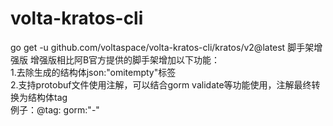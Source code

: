 # volta-kratos-cli
go get -u github.com/voltaspace/volta-kratos-cli/kratos/v2@latest 脚手架增强版
增强版相比阿B官方提供的脚手架增加以下功能：    
1.去除生成的结构体json:"omitempty"标签  
2.支持protobuf文件使用注解，可以结合gorm validate等功能使用，注解最终转换为结构体tag  
例子：@tag: gorm:"-"
